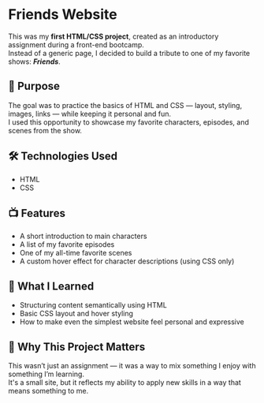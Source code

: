 # Friends Website

This was my **first HTML/CSS project**, created as an introductory assignment during a front-end bootcamp.  
Instead of a generic page, I decided to build a tribute to one of my favorite shows: ***Friends***.

## 🎯 Purpose

The goal was to practice the basics of HTML and CSS — layout, styling, images, links — while keeping it personal and fun.  
I used this opportunity to showcase my favorite characters, episodes, and scenes from the show.

## 🛠️ Technologies Used

- HTML  
- CSS

## 📺 Features

- A short introduction to main characters  
- A list of my favorite episodes  
- One of my all-time favorite scenes  
- A custom hover effect for character descriptions (using CSS only)

## 🧠 What I Learned

- Structuring content semantically using HTML  
- Basic CSS layout and hover styling  
- How to make even the simplest website feel personal and expressive

## 💬 Why This Project Matters

This wasn’t just an assignment — it was a way to mix something I enjoy with something I’m learning.  
It's a small site, but it reflects my ability to apply new skills in a way that means something to me.
